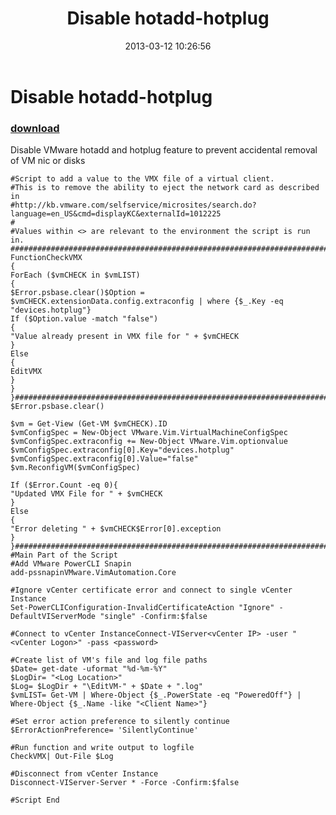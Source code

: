 ﻿---
pid:            4009
parent:         0
children:       
poster:         Leon Scheltema
title:          Disable hotadd-hotplug
date:           2013-03-12 10:26:56
description:    Disable VMware hotadd and hotplug feature to prevent accidental removal of VM nic or disks
format:         posh
---

# Disable hotadd-hotplug

### [download](4009.ps1)  

Disable VMware hotadd and hotplug feature to prevent accidental removal of VM nic or disks

```posh
#Script to add a value to the VMX file of a virtual client.
#This is to remove the ability to eject the network card as described in
#http://kb.vmware.com/selfservice/microsites/search.do?language=en_US&cmd=displayKC&externalId=1012225
#
#Values within <> are relevant to the environment the script is run in.
########################################################################################################
FunctionCheckVMX
{
ForEach ($vmCHECK in $vmLIST)
{
$Error.psbase.clear()$Option = $vmCHECK.extensionData.config.extraconfig | where {$_.Key -eq "devices.hotplug"}
If ($Option.value -match "false")
{
"Value already present in VMX file for " + $vmCHECK 
}
Else
{
EditVMX
}
}
}########################################################################################################FunctionEditVMX{
$Error.psbase.clear()

$vm = Get-View (Get-VM $vmCHECK).ID
$vmConfigSpec = New-Object VMware.Vim.VirtualMachineConfigSpec
$vmConfigSpec.extraconfig += New-Object VMware.Vim.optionvalue
$vmConfigSpec.extraconfig[0].Key="devices.hotplug"
$vmConfigSpec.extraconfig[0].Value="false"
$vm.ReconfigVM($vmConfigSpec)

If ($Error.Count -eq 0){
"Updated VMX File for " + $vmCHECK
}
Else
{
"Error deleting " + $vmCHECK$Error[0].exception
}
}########################################################################################################
#Main Part of the Script
#Add VMware PowerCLI Snapin
add-pssnapinVMware.VimAutomation.Core

#Ignore vCenter certificate error and connect to single vCenter Instance
Set-PowerCLIConfiguration-InvalidCertificateAction "Ignore" -DefaultVIServerMode "single" -Confirm:$false

#Connect to vCenter InstanceConnect-VIServer<vCenter IP> -user "<vCenter Logon>" -pass <password>

#Create list of VM's file and log file paths
$Date= get-date -uformat "%d-%m-%Y"
$LogDir= "<Log Location>"
$Log= $LogDir + "\EditVM-" + $Date + ".log"
$vmLIST= Get-VM | Where-Object {$_.PowerState -eq "PoweredOff"} | Where-Object {$_.Name -like "<Client Name>"}

#Set error action preference to silently continue
$ErrorActionPreference= 'SilentlyContinue'

#Run function and write output to logfile
CheckVMX| Out-File $Log

#Disconnect from vCenter Instance
Disconnect-VIServer-Server * -Force -Confirm:$false

#Script End 

```

